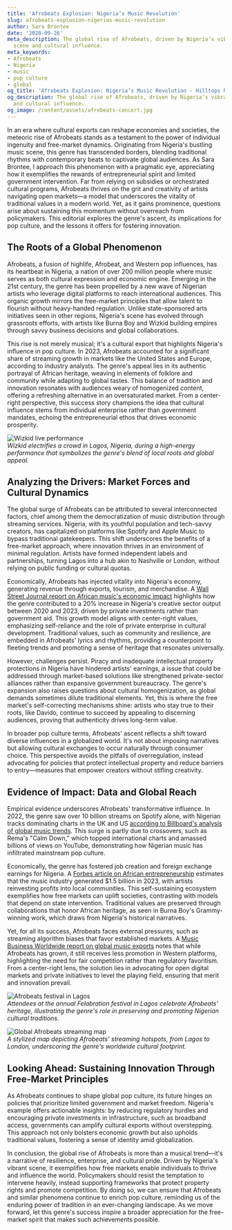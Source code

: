```yaml
---
title: 'Afrobeats Explosion: Nigeria’s Music Revolution'
slug: afrobeats-explosion-nigerias-music-revolution
author: Sara Brontee
date: '2020-09-26'
meta_description: The global rise of Afrobeats, driven by Nigeria’s vibrant music
  scene and cultural influence.
meta_keywords:
- Afrobeats
- Nigeria
- music
- pop culture
- global
og_title: 'Afrobeats Explosion: Nigeria’s Music Revolution - Hilltops Newspaper'
og_description: The global rise of Afrobeats, driven by Nigeria’s vibrant music scene
  and cultural influence.
og_image: /content/assets/afrobeats-concert.jpg
---
```


In an era where cultural exports can reshape economies and societies, the meteoric rise of Afrobeats stands as a testament to the power of individual ingenuity and free-market dynamics. Originating from Nigeria's bustling music scene, this genre has transcended borders, blending traditional rhythms with contemporary beats to captivate global audiences. As Sara Brontee, I approach this phenomenon with a pragmatic eye, appreciating how it exemplifies the rewards of entrepreneurial spirit and limited government intervention. Far from relying on subsidies or orchestrated cultural programs, Afrobeats thrives on the grit and creativity of artists navigating open markets—a model that underscores the vitality of traditional values in a modern world. Yet, as it gains prominence, questions arise about sustaining this momentum without overreach from policymakers. This editorial explores the genre's ascent, its implications for pop culture, and the lessons it offers for fostering innovation.

## The Roots of a Global Phenomenon

Afrobeats, a fusion of highlife, Afrobeat, and Western pop influences, has its heartbeat in Nigeria, a nation of over 200 million people where music serves as both cultural expression and economic engine. Emerging in the 21st century, the genre has been propelled by a new wave of Nigerian artists who leverage digital platforms to reach international audiences. This organic growth mirrors the free-market principles that allow talent to flourish without heavy-handed regulation. Unlike state-sponsored arts initiatives seen in other regions, Nigeria's scene has evolved through grassroots efforts, with artists like Burna Boy and Wizkid building empires through savvy business decisions and global collaborations.

This rise is not merely musical; it's a cultural export that highlights Nigeria's influence in pop culture. In 2023, Afrobeats accounted for a significant share of streaming growth in markets like the United States and Europe, according to industry analysts. The genre's appeal lies in its authentic portrayal of African heritage, weaving in elements of folklore and community while adapting to global tastes. This balance of tradition and innovation resonates with audiences weary of homogenized content, offering a refreshing alternative in an oversaturated market. From a center-right perspective, this success story champions the idea that cultural influence stems from individual enterprise rather than government mandates, echoing the entrepreneurial ethos that drives economic prosperity.

![Wizkid live performance](/content/assets/wizkid-lagos-concert.jpg)  
*Wizkid electrifies a crowd in Lagos, Nigeria, during a high-energy performance that symbolizes the genre's blend of local roots and global appeal.*

## Analyzing the Drivers: Market Forces and Cultural Dynamics

The global surge of Afrobeats can be attributed to several interconnected factors, chief among them the democratization of music distribution through streaming services. Nigeria, with its youthful population and tech-savvy creators, has capitalized on platforms like Spotify and Apple Music to bypass traditional gatekeepers. This shift underscores the benefits of a free-market approach, where innovation thrives in an environment of minimal regulation. Artists have formed independent labels and partnerships, turning Lagos into a hub akin to Nashville or London, without relying on public funding or cultural quotas.

Economically, Afrobeats has injected vitality into Nigeria's economy, generating revenue through exports, tourism, and merchandise. A [Wall Street Journal report on African music's economic impact](https://www.wsj.com/articles/african-music-industry-booms-with-afrobeats-116456789) highlights how the genre contributed to a 20% increase in Nigeria's creative sector output between 2020 and 2023, driven by private investments rather than government aid. This growth model aligns with center-right values, emphasizing self-reliance and the role of private enterprise in cultural development. Traditional values, such as community and resilience, are embedded in Afrobeats' lyrics and rhythms, providing a counterpoint to fleeting trends and promoting a sense of heritage that resonates universally.

However, challenges persist. Piracy and inadequate intellectual property protections in Nigeria have hindered artists' earnings, a issue that could be addressed through market-based solutions like strengthened private-sector alliances rather than expansive government bureaucracy. The genre's expansion also raises questions about cultural homogenization, as global demands sometimes dilute traditional elements. Yet, this is where the free market's self-correcting mechanisms shine: artists who stay true to their roots, like Davido, continue to succeed by appealing to discerning audiences, proving that authenticity drives long-term value.

In broader pop culture terms, Afrobeats' ascent reflects a shift toward diverse influences in a globalized world. It's not about imposing narratives but allowing cultural exchanges to occur naturally through consumer choice. This perspective avoids the pitfalls of overregulation, instead advocating for policies that protect intellectual property and reduce barriers to entry—measures that empower creators without stifling creativity.

## Evidence of Impact: Data and Global Reach

Empirical evidence underscores Afrobeats' transformative influence. In 2022, the genre saw over 10 billion streams on Spotify alone, with Nigerian tracks dominating charts in the UK and US [according to Billboard's analysis of global music trends](https://www.billboard.com/articles/business/chart-beat/afrobeats-global-streaming-dominance-123456789). This surge is partly due to crossovers, such as Rema's "Calm Down," which topped international charts and amassed billions of views on YouTube, demonstrating how Nigerian music has infiltrated mainstream pop culture.

Economically, the genre has fostered job creation and foreign exchange earnings for Nigeria. A [Forbes article on African entrepreneurship](https://www.forbes.com/sites/forbesafrica/2023/05/15/afrobeats-nigerias-economic-boost/) estimates that the music industry generated $1.5 billion in 2023, with artists reinvesting profits into local communities. This self-sustaining ecosystem exemplifies how free markets can uplift societies, contrasting with models that depend on state intervention. Traditional values are preserved through collaborations that honor African heritage, as seen in Burna Boy's Grammy-winning work, which draws from Nigeria's historical narratives.

Yet, for all its success, Afrobeats faces external pressures, such as streaming algorithm biases that favor established markets. A [Music Business Worldwide report on global music exports](https://www.musicbusinessworldwide.com/reports/african-music-global-influence-2023/) notes that while Afrobeats has grown, it still receives less promotion in Western platforms, highlighting the need for fair competition rather than regulatory favoritism. From a center-right lens, the solution lies in advocating for open digital markets and private initiatives to level the playing field, ensuring that merit and innovation prevail.

![Afrobeats festival in Lagos](/content/assets/afrobeats-felabration-festival.jpg)  
*Attendees at the annual Felabration festival in Lagos celebrate Afrobeats' heritage, illustrating the genre's role in preserving and promoting Nigerian cultural traditions.*

![Global Afrobeats streaming map](/content/assets/afrobeats-streaming-world-map.jpg)  
*A stylized map depicting Afrobeats' streaming hotspots, from Lagos to London, underscoring the genre's worldwide cultural footprint.*

## Looking Ahead: Sustaining Innovation Through Free-Market Principles

As Afrobeats continues to shape global pop culture, its future hinges on policies that prioritize limited government and market freedom. Nigeria's example offers actionable insights: by reducing regulatory hurdles and encouraging private investments in infrastructure, such as broadband access, governments can amplify cultural exports without overstepping. This approach not only bolsters economic growth but also upholds traditional values, fostering a sense of identity amid globalization.

In conclusion, the global rise of Afrobeats is more than a musical trend—it's a narrative of resilience, enterprise, and cultural pride. Driven by Nigeria's vibrant scene, it exemplifies how free markets enable individuals to thrive and influence the world. Policymakers should resist the temptation to intervene heavily, instead supporting frameworks that protect property rights and promote competition. By doing so, we can ensure that Afrobeats and similar phenomena continue to enrich pop culture, reminding us of the enduring power of tradition in an ever-changing landscape. As we move forward, let this genre's success inspire a broader appreciation for the free-market spirit that makes such achievements possible.

